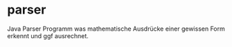 # parser
Java Parser Programm was mathematische Ausdrücke einer gewissen Form erkennt und ggf ausrechnet.

